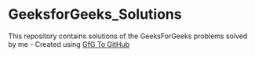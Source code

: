 # GeeksforGeeks_Solutions
This repository contains solutions of the GeeksForGeeks problems solved by me - Created using [GfG To GitHub](https://github.com/AtharvaNanavate/GfG-To-GitHub)
